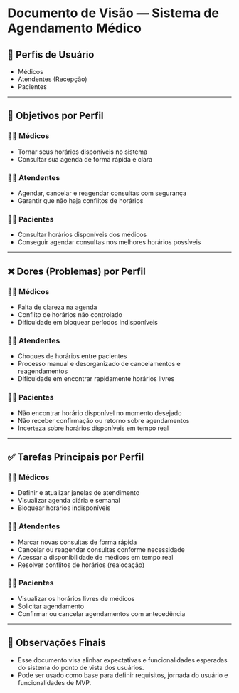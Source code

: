 
# Documento de Visão — Sistema de Agendamento Médico

## 👥 Perfis de Usuário
- Médicos
- Atendentes (Recepção)
- Pacientes

---

## 🎯 Objetivos por Perfil

### 👨‍⚕️ Médicos
- Tornar seus horários disponíveis no sistema
- Consultar sua agenda de forma rápida e clara

### 🧑‍💼 Atendentes
- Agendar, cancelar e reagendar consultas com segurança
- Garantir que não haja conflitos de horários

### 🧑‍🦰 Pacientes
- Consultar horários disponíveis dos médicos
- Conseguir agendar consultas nos melhores horários possíveis

---

## ❌ Dores (Problemas) por Perfil

### 👨‍⚕️ Médicos
- Falta de clareza na agenda
- Conflito de horários não controlado
- Dificuldade em bloquear períodos indisponíveis

### 🧑‍💼 Atendentes
- Choques de horários entre pacientes
- Processo manual e desorganizado de cancelamentos e reagendamentos
- Dificuldade em encontrar rapidamente horários livres

### 🧑‍🦰 Pacientes
- Não encontrar horário disponível no momento desejado
- Não receber confirmação ou retorno sobre agendamentos
- Incerteza sobre horários disponíveis em tempo real

---

## ✅ Tarefas Principais por Perfil

### 👨‍⚕️ Médicos
- Definir e atualizar janelas de atendimento
- Visualizar agenda diária e semanal
- Bloquear horários indisponíveis

### 🧑‍💼 Atendentes
- Marcar novas consultas de forma rápida
- Cancelar ou reagendar consultas conforme necessidade
- Acessar a disponibilidade de médicos em tempo real
- Resolver conflitos de horários (realocação)

### 🧑‍🦰 Pacientes
- Visualizar os horários livres de médicos
- Solicitar agendamento
- Confirmar ou cancelar agendamentos com antecedência

---

## 📌 Observações Finais
- Esse documento visa alinhar expectativas e funcionalidades esperadas do sistema do ponto de vista dos usuários.
- Pode ser usado como base para definir requisitos, jornada do usuário e funcionalidades de MVP.





